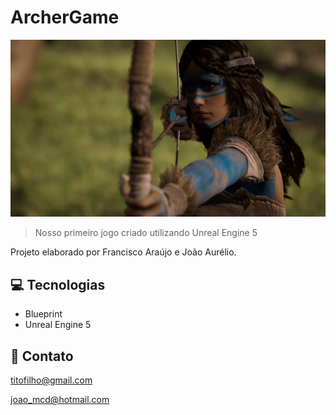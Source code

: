 # ArcherGame

![preview](./AssetsCriados/Capa/CapaDoJogo.png)

> Nosso primeiro jogo criado utilizando Unreal Engine 5

Projeto elaborado por Francisco Araújo e João Aurélio.

## 💻 Tecnologias

- Blueprint
- Unreal Engine 5

## 📧 Contato

titofilho@gmail.com

joao_mcd@hotmail.com

